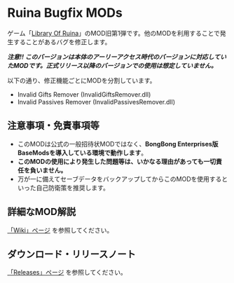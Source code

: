 # Ruina Bugfix MODs

ゲーム「[Library Of Ruina](https://store.steampowered.com/app/1256670/Library_Of_Ruina/)」のMOD旧第1弾です。他のMODを利用することで発生することがあるバグを修正します。

***注意!! このバージョンは本体のアーリーアクセス時代のバージョンに対応していたMODです。正式リリース以降のバージョンでの使用は想定していません。***

以下の通り、修正機能ごとにMODを分割しています。

- Invalid Gifts Remover (InvalidGiftsRemover.dll)
- Invalid Passives Remover (InvalidPassivesRemover.dll)

## 注意事項・免責事項等

- このMODは公式の一般招待状MODではなく、**BongBong Enterprises版BaseModsを導入している環境で動作します**。
- **このMODの使用により発生した問題等は、いかなる理由があっても一切責任を負いません。**
- 万が一に備えてセーブデータをバックアップしてからこのMODを使用するといった自己防衛策を推奨します。

## 詳細なMOD解説

[「Wiki」ページ](https://github.com/TanaUmbreon/RuinaBugfixMods/wiki) を参照してください。

## ダウンロード・リリースノート

[「Releases」ページ](https://github.com/TanaUmbreon/RuinaBugfixMods/releases) を参照してください。
